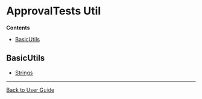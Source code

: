 <!--
This file was generate by MarkdownSnippets.
Source File: /approvaltests-util/docs/README.source.md
To change this file edit the source file and then re-run the generation using either the dotnet global tool (https://github.com/SimonCropp/MarkdownSnippets#markdownsnippetstool) or using the api (https://github.com/SimonCropp/MarkdownSnippets#running-as-a-unit-test).
-->
<a id="top"></a>

# ApprovalTests Util



<!-- START doctoc generated TOC please keep comment here to allow auto update -->
<!-- DON'T EDIT THIS SECTION, INSTEAD RE-RUN doctoc TO UPDATE -->
**Contents**

- [BasicUtils](#basicutils)

<!-- END doctoc generated TOC please keep comment here to allow auto update -->

## BasicUtils

* [Strings](StringUtils.md#top)

---

[Back to User Guide](README.md#top)
